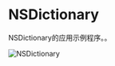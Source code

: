 NSDictionary
=========

NSDictionary的应用示例程序。。

![NSDictionary](https://raw.githubusercontent.com/luowei/iOS-demos/master/NSDictionary/doc/a.png)